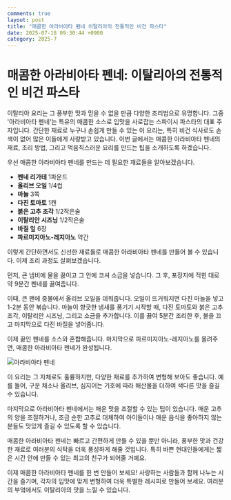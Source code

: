 ```yaml
---
comments: true
layout: post
title: "매콤한 아라비아타 펜네 이탈리아의 전통적인 비건 파스타"
date: 2025-07-18 09:30:44 +0900
category: 2025-7
---
```


# 매콤한 아라비아타 펜네: 이탈리아의 전통적인 비건 파스타

이탈리아 요리는 그 풍부한 맛과 믿을 수 없을 만큼 다양한 조리법으로 유명합니다. 그중 '아라비아타 펜네'는 특유의 매콤한 소스로 입맛을 사로잡는 스파이시 파스타의 대표 주자입니다. 간단한 재료로 누구나 손쉽게 만들 수 있는 이 요리는, 특히 비건 식사로도 손색이 없어 많은 이들에게 사랑받고 있습니다. 이번 글에서는 매콤한 아라비아타 펜네의 재료, 조리 방법, 그리고 먹음직스러운 요리를 만드는 팁을 소개하도록 하겠습니다.

우선 매콤한 아라비아타 펜네를 만드는 데 필요한 재료들을 알아보겠습니다. 

- **펜네 리가테** 1파운드
- **올리브 오일** 1/4컵
- **마늘** 3쪽
- **다진 토마토** 1캔
- **붉은 고추 조각** 1/2작은술
- **이탈리안 시즈닝** 1/2작은술
- **바질 잎** 6장
- **파르미지아노-레지아노** 약간

이렇게 간단하면서도 신선한 재료들로 매콤한 아라비아타 펜네를 만들어 볼 수 있습니다. 이제 조리 과정도 살펴보겠습니다.

먼저, 큰 냄비에 물을 끓이고 그 안에 코셔 소금을 넣습니다. 그 후, 포장지에 적힌 대로 약 9분간 펜네를 끓여줍니다. 

이때, 큰 팬에 중불에서 올리브 오일을 데워줍니다. 오일이 뜨거워지면 다진 마늘을 넣고 1-2분 동안 볶습니다. 마늘이 향긋한 냄새를 풍기기 시작할 때, 다진 토마토와 붉은 고추 조각, 이탈리안 시즈닝, 그리고 소금을 추가합니다. 이를 끓여 5분간 조리한 후, 불을 끄고 마지막으로 다진 바질을 넣어줍니다. 

이제 끓인 펜네를 소스와 혼합해줍니다. 마지막으로 파르미지아노-레지아노를 올려주면, 매콤한 아라비아타 펜네가 완성됩니다. 

![아라비아타 펜네](https://www.themealdb.com/images/media/meals/ustsqw1468250014.jpg)

이 요리는 그 자체로도 훌륭하지만, 다양한 재료를 추가하여 변형해 보아도 좋습니다. 예를 들어, 구운 채소나 올리브, 심지어는 기호에 따라 해산물을 더하여 색다른 맛을 즐길 수 있습니다. 

마지막으로 아라비아타 펜네에서는 매운 맛을 조절할 수 있는 팁이 있습니다. 매운 고추의 양을 조절하거나, 조금 순한 고추로 대체하여 아이들이나 매운 음식을 좋아하지 않는 분들도 맛있게 즐길 수 있도록 할 수 있습니다. 

매콤한 아라비아타 펜네는 빠르고 간편하게 만들 수 있을 뿐만 아니라, 풍부한 맛과 건강한 재료로 여러분의 식탁을 더욱 풍성하게 해줄 것입니다. 특히 바쁜 현대인들에게는 짧은 시간 안에 만들 수 있는 최고의 친구가 되어줄 거예요.

이제 매콤한 아라비아타 펜네를 한 번 만들어 보세요! 사랑하는 사람들과 함께 나누는 시간을 즐기며, 각자의 입맛에 맞게 변형하여 더욱 특별한 레시피로 만들어 보세요. 여러분의 부엌에서도 이탈리아의 맛을 느낄 수 있습니다.